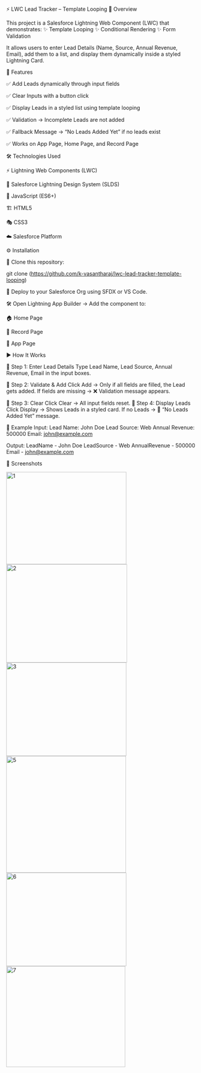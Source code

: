 ⚡️ LWC Lead Tracker – Template Looping
📖 Overview

This project is a Salesforce Lightning Web Component (LWC) that demonstrates:
✨ Template Looping
✨ Conditional Rendering
✨ Form Validation

It allows users to enter Lead Details (Name, Source, Annual Revenue, Email), add them to a list, and display them dynamically inside a styled Lightning Card.

🎯 Features

✅ Add Leads dynamically through input fields

✅ Clear Inputs with a button click

✅ Display Leads in a styled list using template looping

✅ Validation → Incomplete Leads are not added

✅ Fallback Message → “No Leads Added Yet” if no leads exist

✅ Works on App Page, Home Page, and Record Page

🛠️ Technologies Used

⚡ Lightning Web Components (LWC)

🎨 Salesforce Lightning Design System (SLDS)

📜 JavaScript (ES6+)

🏗️ HTML5

🎭 CSS3

☁️ Salesforce Platform

⚙️ Installation

📂 Clone this repository:

git clone (https://github.com/k-vasantharaj/lwc-lead-tracker-template-looping)


🚀 Deploy to your Salesforce Org using SFDX or VS Code.

🛠️ Open Lightning App Builder → Add the component to:

🏠 Home Page

📄 Record Page

📱 App Page

▶️ How It Works

🔹 Step 1: Enter Lead Details
Type Lead Name, Lead Source, Annual Revenue, Email in the input boxes.

🔹 Step 2: Validate & Add
Click Add → Only if all fields are filled, the Lead gets added.
If fields are missing → ❌ Validation message appears.

🔹 Step 3: Clear
Click Clear → All input fields reset.
🔹 Step 4: Display Leads
Click Display → Shows Leads in a styled card.
If no Leads → 📝 “No Leads Added Yet” message.

🚀 Example
Input:
Lead Name: John Doe
Lead Source: Web
Annual Revenue: 500000
Email: john@example.com

Output:
LeadName - John Doe
LeadSource - Web
AnnualRevenue - 500000
Email - john@example.com

📸 Screenshots

<img width="320" height="246" alt="1" src="https://github.com/user-attachments/assets/609efdb8-fae6-42d8-ae20-df0ae3d98aac" />

<img width="322" height="262" alt="2" src="https://github.com/user-attachments/assets/541aba54-b603-4a6d-ad71-b85c248af30b" />
<img width="320" height="249" alt="3" src="https://github.com/user-attachments/assets/84b61faf-449c-4293-bd7a-8abb693c9092" />
<img width="319" height="311" alt="5" src="https://github.com/user-attachments/assets/532ba08a-e6ec-40c6-9859-c6052eb3daa5" />
<img width="320" height="249" alt="6" src="https://github.com/user-attachments/assets/62c35a91-8c61-4a79-89ec-325e7799ec93" />
<img width="317" height="269" alt="7" src="https://github.com/user-attachments/assets/1d240304-a259-4864-9ce7-6f75d162f73b" />

